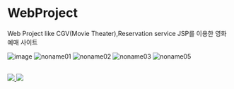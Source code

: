 # WebProject
Web Project like CGV(Movie Theater),Reservation service
JSP를 이용한 영화예매  사이트

![image](https://user-images.githubusercontent.com/19161231/47648840-9bdcad00-dbbe-11e8-9b80-f294dd3fe185.png)
![noname01](https://user-images.githubusercontent.com/19161231/47649051-54a2ec00-dbbf-11e8-8bdb-9f4336e24fa7.png)
![noname02](https://user-images.githubusercontent.com/19161231/47649052-54a2ec00-dbbf-11e8-9a5d-a8a8b439139b.png)
![noname03](https://user-images.githubusercontent.com/19161231/47649053-54a2ec00-dbbf-11e8-9284-da3a6b552260.png)
![noname05](https://user-images.githubusercontent.com/19161231/47649054-553b8280-dbbf-11e8-95d5-8993fac45ee2.png)

</br> 
<a href="mailto:dydtjr1994@gmail.com" target="_blank">
  <img src="https://img.shields.io/badge/E--mail-Yongseok%20choi-yellow.svg">
</a>
<a href="https://blog.naver.com/cys_star" target="_blank">
  <img src="https://img.shields.io/badge/Blog-cys__star%27s%20Blog-blue.svg">
</a>
